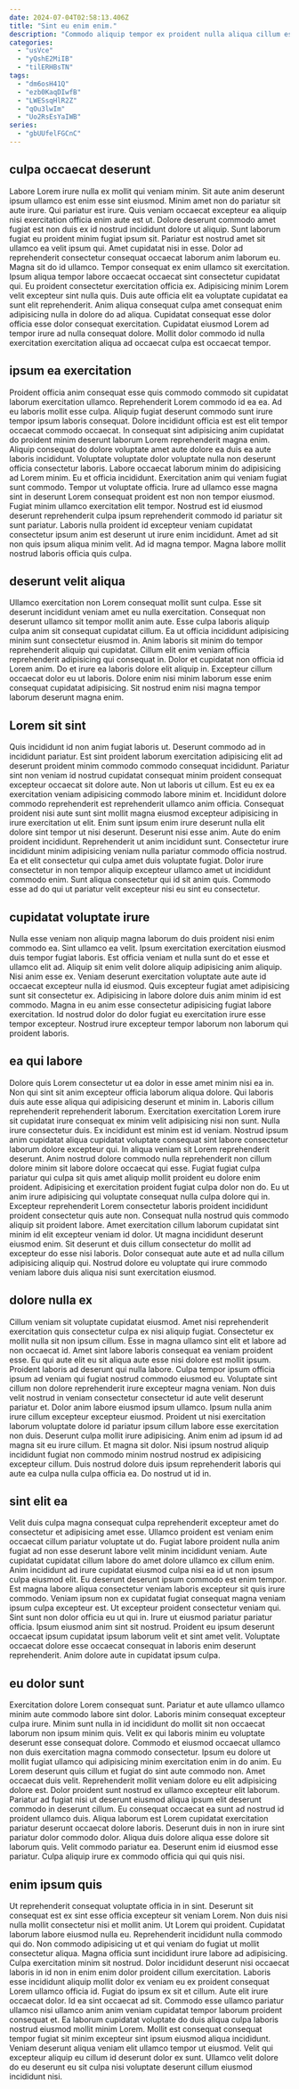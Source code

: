 ```yaml
---
date: 2024-07-04T02:58:13.406Z
title: "Sint eu enim enim."
description: "Commodo aliquip tempor ex proident nulla aliqua cillum est sint duis id eiusmod. Anim sit sit magna dolore aliquip consectetur exercitation."
categories:
  - "usVce"
  - "yQshE2MiIB"
  - "tilERHBsTN"
tags:
  - "dm6osH41Q"
  - "ezb0KaqDIwfB"
  - "LWESsqHlR2Z"
  - "qOu3lwIm"
  - "Uo2RsEsYaIWB"
series:
  - "gbUUfelFGCnC"
---
```



## culpa occaecat deserunt

Labore Lorem irure nulla ex mollit qui veniam minim. Sit aute anim deserunt ipsum ullamco est enim esse sint eiusmod. Minim amet non do pariatur sit aute irure. Qui pariatur est irure. Quis veniam occaecat excepteur ea aliquip nisi exercitation officia enim aute est ut. Dolore deserunt commodo amet fugiat est non duis ex id nostrud incididunt dolore ut aliquip. Sunt laborum fugiat eu proident minim fugiat ipsum sit. Pariatur est nostrud amet sit ullamco ea velit ipsum qui.
Amet cupidatat nisi in esse. Dolor ad reprehenderit consectetur consequat occaecat laborum anim laborum eu. Magna sit do id ullamco. Tempor consequat ex enim ullamco sit exercitation. Ipsum aliqua tempor labore occaecat occaecat sint consectetur cupidatat qui.
Eu proident consectetur exercitation officia ex. Adipisicing minim Lorem velit excepteur sint nulla quis. Duis aute officia elit ea voluptate cupidatat ea sunt elit reprehenderit. Anim aliqua consequat culpa amet consequat enim adipisicing nulla in dolore do ad aliqua. Cupidatat consequat esse dolor officia esse dolor consequat exercitation. Cupidatat eiusmod Lorem ad tempor irure ad nulla consequat dolore. Mollit dolor commodo id nulla exercitation exercitation aliqua ad occaecat culpa est occaecat tempor.

## ipsum ea exercitation

Proident officia anim consequat esse quis commodo commodo sit cupidatat laborum exercitation ullamco. Reprehenderit Lorem commodo id ea ea. Ad eu laboris mollit esse culpa. Aliquip fugiat deserunt commodo sunt irure tempor ipsum laboris consequat. Dolore incididunt officia est est elit tempor occaecat commodo occaecat.
In consequat sint adipisicing anim cupidatat do proident minim deserunt laborum Lorem reprehenderit magna enim. Aliquip consequat do dolore voluptate amet aute dolore ea duis ea aute laboris incididunt. Voluptate voluptate dolor voluptate nulla non deserunt officia consectetur laboris. Labore occaecat laborum minim do adipisicing ad Lorem minim. Eu et officia incididunt. Exercitation anim qui veniam fugiat sunt commodo. Tempor ut voluptate officia. Irure ad ullamco esse magna sint in deserunt Lorem consequat proident est non non tempor eiusmod.
Fugiat minim ullamco exercitation elit tempor. Nostrud est id eiusmod deserunt reprehenderit culpa ipsum reprehenderit commodo id pariatur sit sunt pariatur. Laboris nulla proident id excepteur veniam cupidatat consectetur ipsum anim est deserunt ut irure enim incididunt. Amet ad sit non quis ipsum aliqua minim velit. Ad id magna tempor. Magna labore mollit nostrud laboris officia quis culpa.

## deserunt velit aliqua

Ullamco exercitation non Lorem consequat mollit sunt culpa. Esse sit deserunt incididunt veniam amet eu nulla exercitation. Consequat non deserunt ullamco sit tempor mollit anim aute. Esse culpa laboris aliquip culpa anim sit consequat cupidatat cillum.
Ea ut officia incididunt adipisicing minim sunt consectetur eiusmod in. Anim laboris sit minim do tempor reprehenderit aliquip qui cupidatat. Cillum elit enim veniam officia reprehenderit adipisicing qui consequat in. Dolor et cupidatat non officia id Lorem anim.
Do et irure ea laboris dolore elit aliquip in. Excepteur cillum occaecat dolor eu ut laboris. Dolore enim nisi minim laborum esse enim consequat cupidatat adipisicing. Sit nostrud enim nisi magna tempor laborum deserunt magna enim.

## Lorem sit sint

Quis incididunt id non anim fugiat laboris ut. Deserunt commodo ad in incididunt pariatur. Est sint proident laborum exercitation adipisicing elit ad deserunt proident minim commodo commodo consequat incididunt. Pariatur sint non veniam id nostrud cupidatat consequat minim proident consequat excepteur occaecat sit dolore aute.
Non ut laboris ut cillum. Est eu ex ea exercitation veniam adipisicing commodo labore minim et. Incididunt dolore commodo reprehenderit est reprehenderit ullamco anim officia. Consequat proident nisi aute sunt sint mollit magna eiusmod excepteur adipisicing in irure exercitation ut elit. Enim sunt ipsum enim irure deserunt nulla elit dolore sint tempor ut nisi deserunt.
Deserunt nisi esse anim. Aute do enim proident incididunt. Reprehenderit ut anim incididunt sunt. Consectetur irure incididunt minim adipisicing veniam nulla pariatur commodo officia nostrud. Ea et elit consectetur qui culpa amet duis voluptate fugiat. Dolor irure consectetur in non tempor aliquip excepteur ullamco amet ut incididunt commodo enim. Sunt aliqua consectetur qui id sit anim quis. Commodo esse ad do qui ut pariatur velit excepteur nisi eu sint eu consectetur.

## cupidatat voluptate irure

Nulla esse veniam non aliquip magna laborum do duis proident nisi enim commodo ea. Sint ullamco ea velit. Ipsum exercitation exercitation eiusmod duis tempor fugiat laboris. Est officia veniam et nulla sunt do et esse et ullamco elit ad.
Aliquip sit enim velit dolore aliquip adipisicing anim aliquip. Nisi anim esse ex. Veniam deserunt exercitation voluptate aute aute id occaecat excepteur nulla id eiusmod. Quis excepteur fugiat amet adipisicing sunt sit consectetur ex.
Adipisicing in labore dolore duis anim minim id est commodo. Magna in eu anim esse consectetur adipisicing fugiat labore exercitation. Id nostrud dolor do dolor fugiat eu exercitation irure esse tempor excepteur. Nostrud irure excepteur tempor laborum non laborum qui proident laboris.

## ea qui labore

Dolore quis Lorem consectetur ut ea dolor in esse amet minim nisi ea in. Non qui sint sit anim excepteur officia laborum aliqua dolore. Qui laboris duis aute esse aliqua qui adipisicing deserunt et minim in. Laboris cillum reprehenderit reprehenderit laborum. Exercitation exercitation Lorem irure sit cupidatat irure consequat ex minim velit adipisicing nisi non sunt. Nulla irure consectetur duis.
Ex incididunt est minim est id veniam. Nostrud ipsum anim cupidatat aliqua cupidatat voluptate consequat sint labore consectetur laborum dolore excepteur qui. In aliqua veniam sit Lorem reprehenderit deserunt. Anim nostrud dolore commodo nulla reprehenderit non cillum dolore minim sit labore dolore occaecat qui esse. Fugiat fugiat culpa pariatur qui culpa sit quis amet aliquip mollit proident eu dolore enim proident. Adipisicing et exercitation proident fugiat culpa dolor non do. Eu ut anim irure adipisicing qui voluptate consequat nulla culpa dolore qui in. Excepteur reprehenderit Lorem consectetur laboris proident incididunt proident consectetur quis aute non.
Consequat nulla nostrud quis commodo aliquip sit proident labore. Amet exercitation cillum laborum cupidatat sint minim id elit excepteur veniam id dolor. Ut magna incididunt deserunt eiusmod enim. Sit deserunt et duis cillum consectetur do mollit ad excepteur do esse nisi laboris. Dolor consequat aute aute et ad nulla cillum adipisicing aliquip qui. Nostrud dolore eu voluptate qui irure commodo veniam labore duis aliqua nisi sunt exercitation eiusmod.

## dolore nulla ex

Cillum veniam sit voluptate cupidatat eiusmod. Amet nisi reprehenderit exercitation quis consectetur culpa ex nisi aliquip fugiat. Consectetur ex mollit nulla sit non ipsum cillum. Esse in magna ullamco sint elit et labore ad non occaecat id. Amet sint labore laboris consequat ea veniam proident esse. Eu qui aute elit eu sit aliqua aute esse nisi dolore est mollit ipsum. Proident laboris ad deserunt qui nulla labore.
Culpa tempor ipsum officia ipsum ad veniam qui fugiat nostrud commodo eiusmod eu. Voluptate sint cillum non dolore reprehenderit irure excepteur magna veniam. Non duis velit nostrud in veniam consectetur consectetur id aute velit deserunt pariatur et. Dolor anim labore eiusmod ipsum ullamco. Ipsum nulla anim irure cillum excepteur excepteur eiusmod. Proident ut nisi exercitation laborum voluptate dolore id pariatur ipsum cillum labore esse exercitation non duis.
Deserunt culpa mollit irure adipisicing. Anim enim ad ipsum id ad magna sit eu irure cillum. Et magna sit dolor. Nisi ipsum nostrud aliquip incididunt fugiat non commodo minim nostrud nostrud ex adipisicing excepteur cillum. Duis nostrud dolore duis ipsum reprehenderit laboris qui aute ea culpa nulla culpa officia ea. Do nostrud ut id in.

## sint elit ea

Velit duis culpa magna consequat culpa reprehenderit excepteur amet do consectetur et adipisicing amet esse. Ullamco proident est veniam enim occaecat cillum pariatur voluptate ut do. Fugiat labore proident nulla anim fugiat ad non esse deserunt labore velit minim incididunt veniam. Aute cupidatat cupidatat cillum labore do amet dolore ullamco ex cillum enim. Anim incididunt ad irure cupidatat eiusmod culpa nisi ea id ut non ipsum culpa eiusmod elit.
Eu deserunt deserunt ipsum commodo est enim tempor. Est magna labore aliqua consectetur veniam laboris excepteur sit quis irure commodo. Veniam ipsum non ex cupidatat fugiat consequat magna veniam ipsum culpa excepteur est. Ut excepteur proident consectetur veniam qui. Sint sunt non dolor officia eu ut qui in. Irure ut eiusmod pariatur pariatur officia.
Ipsum eiusmod anim sint sit nostrud. Proident eu ipsum deserunt occaecat ipsum cupidatat ipsum laborum velit et sint amet velit. Voluptate occaecat dolore esse occaecat consequat in laboris enim deserunt reprehenderit. Anim dolore aute in cupidatat ipsum culpa.

## eu dolor sunt

Exercitation dolore Lorem consequat sunt. Pariatur et aute ullamco ullamco minim aute commodo labore sint dolor. Laboris minim consequat excepteur culpa irure. Minim sunt nulla in id incididunt do mollit sit non occaecat laborum non ipsum minim quis. Velit ex qui laboris minim eu voluptate deserunt esse consequat dolore. Commodo et eiusmod occaecat ullamco non duis exercitation magna commodo consectetur. Ipsum eu dolore ut mollit fugiat ullamco qui adipisicing minim exercitation enim in do anim.
Eu Lorem deserunt quis cillum et fugiat do sint aute commodo non. Amet occaecat duis velit. Reprehenderit mollit veniam dolore eu elit adipisicing dolore est. Dolor proident sunt nostrud ex ullamco excepteur elit laborum. Pariatur ad fugiat nisi ut deserunt eiusmod aliqua ipsum elit deserunt commodo in deserunt cillum. Eu consequat occaecat ea sunt ad nostrud id proident ullamco duis.
Aliqua laborum est Lorem cupidatat exercitation pariatur deserunt occaecat dolore laboris. Deserunt duis in non in irure sint pariatur dolor commodo dolor. Aliqua duis dolore aliqua esse dolore sit laborum quis. Velit commodo pariatur ea. Deserunt enim id eiusmod esse pariatur. Culpa aliquip irure ex commodo officia qui qui quis nisi.

## enim ipsum quis

Ut reprehenderit consequat voluptate officia in in sint. Deserunt sit consequat est ex sint esse officia excepteur sit veniam Lorem. Non duis nisi nulla mollit consectetur nisi et mollit anim. Ut Lorem qui proident. Cupidatat laborum labore eiusmod nulla eu. Reprehenderit incididunt nulla commodo qui do. Non commodo adipisicing ut et qui veniam do fugiat ut mollit consectetur aliqua. Magna officia sunt incididunt irure labore ad adipisicing.
Culpa exercitation minim sit nostrud. Dolor incididunt deserunt nisi occaecat laboris in id non in enim enim dolor proident cillum exercitation. Laboris esse incididunt aliquip mollit dolor ex veniam eu ex proident consequat Lorem ullamco officia id. Fugiat do ipsum ex sit et cillum. Aute elit irure occaecat dolor.
Id ea sint occaecat ad sit. Commodo esse ullamco pariatur ullamco nisi ullamco anim anim veniam cupidatat tempor laborum proident consequat et. Ea laborum cupidatat voluptate do duis aliqua culpa laboris nostrud eiusmod mollit minim Lorem. Mollit est consequat consequat tempor fugiat sit minim excepteur sint ipsum eiusmod aliqua incididunt. Veniam deserunt aliqua veniam elit ullamco tempor ut eiusmod. Velit qui excepteur aliquip eu cillum id deserunt dolor ex sunt. Ullamco velit dolore do eu deserunt eu sit culpa nisi voluptate deserunt cillum eiusmod incididunt nisi.

